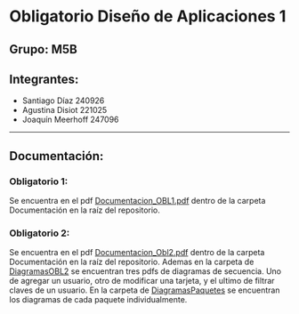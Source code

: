 # Obligatorio Diseño de Aplicaciones 1

## Grupo: M5B

## Integrantes:
- Santiago Díaz 240926
- Agustina Disiot 221025
- Joaquín Meerhoff 247096
---

## Documentación:

### Obligatorio 1: 
Se encuentra en el pdf [Documentacion_OBL1.pdf](./Documentacion/Documentacion_OBL1.pdf) dentro de la carpeta Documentación en la raíz del repositorio.

### Obligatorio 2:
Se encuentra en el pdf [Documentacion_Obl2.pdf](./Documentacion/Documentacion_OBL2.pdf) dentro de la carpeta Documentación en la raíz del repositorio.
Ademas en la carpeta de [DiagramasOBL2](./Documentacion/DiagramasOBL2/DiagramasSecuencia) se encuentran tres pdfs de diagramas de secuencia. Uno de agregar un usuario, otro de modificar una tarjeta, y el ultimo de filtrar claves de un usuario.
En la carpeta de [DiagramasPaquetes](./Documentacion/DiagramasOBL2/DiagramasPaquetes) se encuentran los diagramas de cada paquete individualmente.
